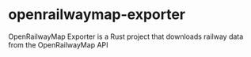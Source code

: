 # openrailwaymap-exporter
OpenRailwayMap Exporter is a Rust project that downloads railway data from the OpenRailwayMap API
